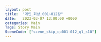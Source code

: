 ```yaml
---
layout: post
title:  "메인_회상_001~012장"
date:   2023-03-07 13:00:00 +0000
categories: Main
Tags: Story Main
SceneCode: ["scene_skip_cp001-012_q1_s10"]
---
```

